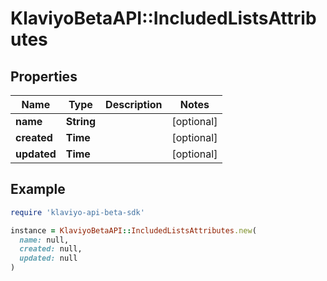 # KlaviyoBetaAPI::IncludedListsAttributes

## Properties

| Name | Type | Description | Notes |
| ---- | ---- | ----------- | ----- |
| **name** | **String** |  | [optional] |
| **created** | **Time** |  | [optional] |
| **updated** | **Time** |  | [optional] |

## Example

```ruby
require 'klaviyo-api-beta-sdk'

instance = KlaviyoBetaAPI::IncludedListsAttributes.new(
  name: null,
  created: null,
  updated: null
)
```


